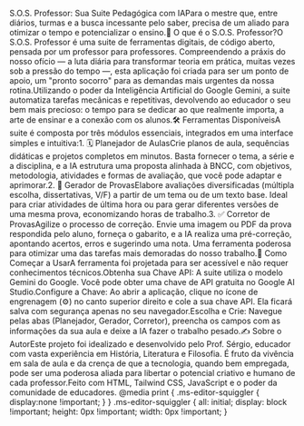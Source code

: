 S.O.S. Professor: Sua Suite Pedagógica com IAPara o mestre que, entre diários, turmas e a busca incessante pelo saber, precisa de um aliado para otimizar o tempo e potencializar o ensino.🎯 O que é o S.O.S. Professor?O S.O.S. Professor é uma suite de ferramentas digitais, de código aberto, pensada por um professor para professores. Compreendendo a práxis do nosso ofício — a luta diária para transformar teoria em prática, muitas vezes sob a pressão do tempo —, esta aplicação foi criada para ser um ponto de apoio, um "pronto socorro" para as demandas mais urgentes da nossa rotina.Utilizando o poder da Inteligência Artificial do Google Gemini, a suite automatiza tarefas mecânicas e repetitivas, devolvendo ao educador o seu bem mais precioso: o tempo para se dedicar ao que realmente importa, a arte de ensinar e a conexão com os alunos.🛠️ Ferramentas DisponíveisA suite é composta por três módulos essenciais, integrados em uma interface simples e intuitiva:1. 🗓️ Planejador de AulasCrie planos de aula, sequências didáticas e projetos completos em minutos. Basta fornecer o tema, a série e a disciplina, e a IA estrutura uma proposta alinhada à BNCC, com objetivos, metodologia, atividades e formas de avaliação, que você pode adaptar e aprimorar.2. 📝 Gerador de ProvasElabore avaliações diversificadas (múltipla escolha, dissertativas, V/F) a partir de um tema ou de um texto base. Ideal para criar atividades de última hora ou para gerar diferentes versões de uma mesma prova, economizando horas de trabalho.3. ✅ Corretor de ProvasAgilize o processo de correção. Envie uma imagem ou PDF da prova respondida pelo aluno, forneça o gabarito, e a IA realiza uma pré-correção, apontando acertos, erros e sugerindo uma nota. Uma ferramenta poderosa para otimizar uma das tarefas mais demoradas do nosso trabalho.🚀 Como Começar a UsarA ferramenta foi projetada para ser acessível e não requer conhecimentos técnicos.Obtenha sua Chave API: A suite utiliza o modelo Gemini do Google. Você pode obter uma chave de API gratuita no Google AI Studio.Configure a Chave: Ao abrir a aplicação, clique no ícone de engrenagem (⚙️) no canto superior direito e cole a sua chave API. Ela ficará salva com segurança apenas no seu navegador.Escolha e Crie: Navegue pelas abas (Planejador, Gerador, Corretor), preencha os campos com as informações da sua aula e deixe a IA fazer o trabalho pesado.✍️ Sobre o AutorEste projeto foi idealizado e desenvolvido pelo Prof. Sérgio, educador com vasta experiência em História, Literatura e Filosofia. É fruto da vivência em sala de aula e da crença de que a tecnologia, quando bem empregada, pode ser uma poderosa aliada para libertar o potencial criativo e humano de cada professor.Feito com HTML, Tailwind CSS, JavaScript e o poder da comunidade de educadores.
  @media print {
    .ms-editor-squiggler {
        display:none !important;
    }
  }
  .ms-editor-squiggler {
    all: initial;
    display: block !important;
    height: 0px !important;
    width: 0px !important;
  }
